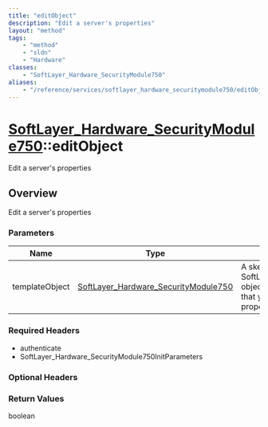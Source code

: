 ```yaml
---
title: "editObject"
description: "Edit a server's properties"
layout: "method"
tags:
    - "method"
    - "sldn"
    - "Hardware"
classes:
    - "SoftLayer_Hardware_SecurityModule750"
aliases:
    - "/reference/services/softlayer_hardware_securitymodule750/editObject"
---
```

# [SoftLayer_Hardware_SecurityModule750](/reference/services/SoftLayer_Hardware_SecurityModule750)::editObject

Edit a server's properties


## Overview 
Edit a server's properties 

### Parameters 
|Name | Type | Description |
| --- | --- | --- |
|templateObject| <a href='/reference/datatypes/SoftLayer_Hardware_SecurityModule750'>SoftLayer_Hardware_SecurityModule750 </a>| A skeleton SoftLayer_Hardware_SecurityModule750 object with only the properties defined that you wish to change. Unchanged properties are left alone.|


### Required Headers
* authenticate
* SoftLayer_Hardware_SecurityModule750InitParameters

### Optional Headers

### Return Values
boolean


